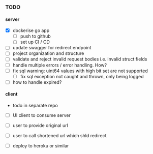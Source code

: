 ### TODO ###

#### server ####
- [X] dockerise go app
    - [ ] push to github
    - [ ] set up CI / CD
- [ ] update swagger for redirect endpoint
- [ ] project organization and structure
- [ ] validate and reject invalid request bodies i.e. invalid struct fields
- [ ] handle multiple errors / error handling. How?
- [ ] fix sql warning: uint64 values with high bit set are not supported
    - [ ] fix sql exception not caught and thrown, only being logged
- [ ] how to handle expired?

#### client ####
- todo in separate repo
- [ ] UI client to consume server
- [ ] user to provide original url
- [ ] user to call shortened url which shld redirect

- [ ] deploy to heroku or similar